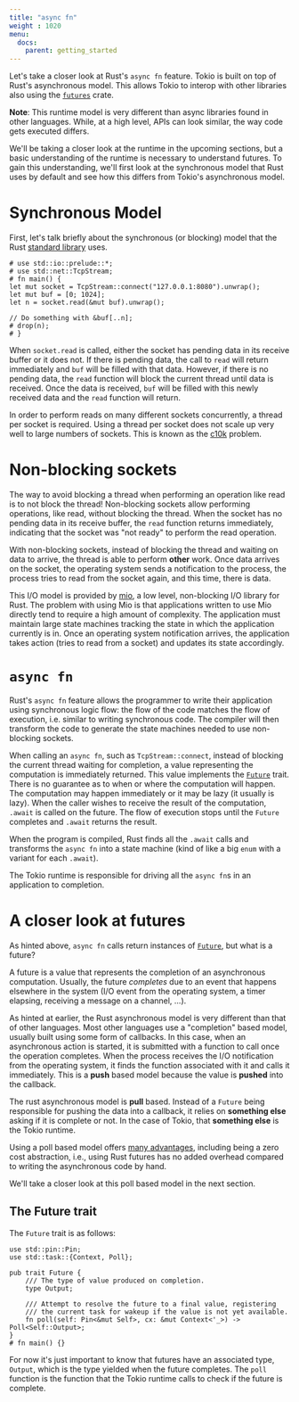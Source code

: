 ```yaml
---
title: "async fn"
weight : 1020
menu:
  docs:
    parent: getting_started
---
```


Let's take a closer look at Rust's `async fn` feature. Tokio is built on top of
Rust's asynchronous model. This allows Tokio to interop with other libraries
also using the [`futures`] crate.

**Note**: This runtime model is very different than async libraries found in
other languages. While, at a high level, APIs can look similar, the way code
gets executed differs.

We'll be taking a closer look at the runtime in the upcoming sections, but a
basic understanding of the runtime is necessary to understand futures. To gain
this understanding, we'll first look at the synchronous model that Rust uses by
default and see how this differs from Tokio's asynchronous model.

# Synchronous Model

First, let's talk briefly about the synchronous (or blocking) model that the
Rust [standard library] uses.

```rust,no_run
# use std::io::prelude::*;
# use std::net::TcpStream;
# fn main() {
let mut socket = TcpStream::connect("127.0.0.1:8080").unwrap();
let mut buf = [0; 1024];
let n = socket.read(&mut buf).unwrap();

// Do something with &buf[..n];
# drop(n);
# }
```

When `socket.read` is called, either the socket has pending data in its receive
buffer or it does not. If there is pending data, the call to `read` will return
immediately and `buf` will be filled with that data. However, if there is no
pending data, the `read` function will block the current thread until data is
received. Once the data is received, `buf` will be filled with this newly received
data and the `read` function will return.

In order to perform reads on many different sockets concurrently, a thread per
socket is required. Using a thread per socket does not scale up very well to
large numbers of sockets. This is known as the [c10k] problem.

# Non-blocking sockets

The way to avoid blocking a thread when performing an operation like read is to
not block the thread! Non-blocking sockets allow performing operations, like read,
without blocking the thread. When the socket has no pending data in its receive
buffer, the `read` function returns immediately, indicating that the socket was "not
ready" to perform the read operation.

With non-blocking sockets, instead of blocking the thread and waiting on data to
arrive, the thread is able to perform **other** work. Once data arrives on the
socket, the operating system sends a notification to the process, the process
tries to read from the socket again, and this time, there is data.

This I/O model is provided by [mio], a low level, non-blocking I/O library for
Rust. The problem with using Mio is that applications written to use Mio
directly tend to require a high amount of complexity. The application must
maintain large state machines tracking the state in which the application
currently is in. Once an operating system notification arrives, the application
takes action (tries to read from a socket) and updates its state accordingly.

# `async fn`

Rust's `async fn` feature allows the programmer to write their application using
synchronous logic flow: the flow of the code matches the flow of execution, i.e.
similar to writing synchronous code. The compiler will then transform the code
to generate the state machines needed to use non-blocking sockets.

When calling an `async fn`, such as `TcpStream::connect`, instead of blocking
the current thread waiting for completion, a value representing the computation
is immediately returned. This value implements the [`Future`] trait. There is no
guarantee as to when or where the computation will happen. The computation may
happen immediately or it may be lazy (it usually is lazy). When the caller
wishes to receive the result of the computation, `.await` is called on the
future. The flow of execution stops until the `Future` completes and `.await`
returns the result.

When the program is compiled, Rust finds all the `.await` calls and transforms
the `async fn` into a state machine (kind of like a big `enum` with a variant
for each `.await`).

The Tokio runtime is responsible for driving all the `async fn`s in an
application to completion.

# A closer look at futures

As hinted above, `async fn` calls return instances of [`Future`], but what is a
future?

A future is a value that represents the completion of an asynchronous
computation. Usually, the future _completes_ due to an event that happens
elsewhere in the system (I/O event from the operating system, a timer elapsing,
receiving a message on a channel, ...).

As hinted at earlier, the Rust asynchronous model is very different than that of
other languages. Most other languages use a "completion" based model, usually
built using some form of callbacks. In this case, when an asynchronous action is
started, it is submitted with a function to call once the operation completes.
When the process receives the I/O notification from the operating system, it
finds the function associated with it and calls it immediately. This is a
**push** based model because the value is **pushed** into the callback.

The rust asynchronous model is **pull** based. Instead of a `Future`
being responsible for pushing the data into a callback, it relies on **something
else** asking if it is complete or not. In the case of Tokio, that **something
else** is the Tokio runtime.

Using a poll based model offers [many advantages], including being a zero cost
abstraction, i.e., using Rust futures has no added overhead compared to writing
the asynchronous code by hand.

We'll take a closer look at this poll based model in the next section.

[many advantages]: https://aturon.github.io/blog/2016/09/07/futures-design/

## The Future trait

The `Future` trait is as follows:

```rust,no_run
use std::pin::Pin;
use std::task::{Context, Poll};

pub trait Future {
    /// The type of value produced on completion.
    type Output;

    /// Attempt to resolve the future to a final value, registering
    /// the current task for wakeup if the value is not yet available.
    fn poll(self: Pin<&mut Self>, cx: &mut Context<'_>) -> Poll<Self::Output>;
}
# fn main() {}
```

For now it's just important to know that futures have an associated type,
`Output`, which is the type yielded when the future completes. The `poll`
function is the function that the Tokio runtime calls to check if the future is
complete.

[`Future`]: https://doc.rust-lang.org/std/future/trait.Future.html
[`futures`]: https://docs.rs/futures
[standard library]: https://doc.rust-lang.org/std/
[c10k]: https://en.wikipedia.org/wiki/C10k_problem
[mio]: https://github.com/tokio-rs/mio
